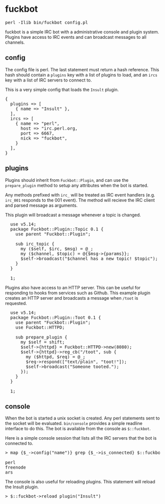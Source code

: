 fuckbot
=======

<pre>perl -Ilib bin/fuckbot config.pl</pre>

fuckbot is a simple IRC bot with a administrative console and plugin
system.  Plugins have access to IRC events and can broadcast messages
to all channels.

config
------

The config file is perl. The last statement must return a hash
reference.  This hash should contain a `plugins` key with a list
of plugins to load, and an `ircs` key with a list of IRC servers
to connect to.

This is a very simple config that loads the `Insult` plugin.

<pre>
{
  plugins => [
    { name => "Insult" },
  ],
  ircs => [
    { name => "perl",
      host => "irc.perl.org,
      port => 6667,
      nick => "fuckbot",
    }
  ],
}
</pre>


plugins
-------

Plugins should inherit from `Fuckbot::Plugin`, and can use the
`prepare_plugin` method to setup any attributes when the bot is
started.

Any methods prefixed with `irc_` will be treated as IRC event
handlers (e.g. `irc_001` responds to the 001 event). The method
will recieve the IRC client and parsed message as arguments.

This plugin will broadcast a message whenever a topic is changed.

<pre>
  use v5.14;
  package Fuckbot::Plugin::Topic 0.1 {
    use parent "Fuckbot::Plugin";

    sub irc_topic {
      my ($self, $irc, $msg) = @_;
      my ($channel, $topic) = @{$msg->{params}};
      $self->broadcast("$channel has a new topic! $topic");
    }
  }

  1;
</pre>

Plugins also have access to an HTTP server. This can be useful for
responding to hooks from services such as Github. This example plugin
creates an HTTP server and broadcasts a message when `/toot` is
requested.

<pre>
  use v5.14;
  package Fuckbot::Plugin::Toot 0.1 {
    use parent "Fuckbot::Plugin";
    use Fuckbot::HTTPD;

    sub prepare_plugin {
      my $self = shift;
      $self->{httpd} = Fuckbot::HTTPD->new(8080);
      $self->{httpd}->reg_cb("/toot", sub {
        my ($httpd, $req) = @_;
        $req->respond(["text/plain", "toot!"]);
        $self->broadcast("Someone tooted.");
      });
    }
  }

  1;
</pre>

console
-------

When the bot is started a unix socket is created. Any perl statements
sent to the socket will be evaluated. `bin/console` provides a
simple readline interface to do this. The bot is available from the
console as `$::fuckbot`.

Here is a simple console session that lists all the IRC servers
that the bot is connected to.

<pre>
> map {$_->config("name")} grep {$_->is_connected} $::fuckbot->ircs

perl
freenode
ars
</pre>

The console is also useful for reloading plugins. This statement
will reload the Insult plugin.

<pre>
> $::fuckbot->reload_plugin("Insult")
</pre>
